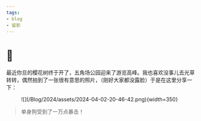 ```yaml
---
tags:
- blog
- 留影
---
```


# 🌸

最近你旦的樱花树终于开了，五角场公园迎来了游览高峰。我也喜欢没事儿去光草转转，偶然拍到了一张很有意思的照片，（刚好大家都没露脸）于是在这里分享一下：

<figure markdown>
![](/Blog/2024/assets/2024-04-02-20-46-42.png){width=350}
</figure>

> 单身狗受到了一万点暴击！